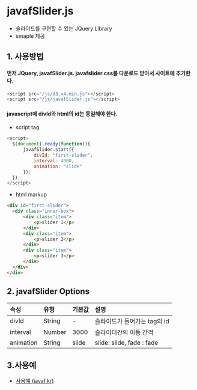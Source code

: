 # javafSlider.js


- 슬라이드를 구현할 수 있는 JQuery Library
- smaple 제공

## 1. 사용방법

#### 먼저 JQuery, javafSlider.js. javafslider.css를 다운로드 받아서 사이트에 추가한다.
```javascript
<script src="/js/d3.v4.min.js"></script> 
<script src="/js/javafSlider.js"></script>
```

#### javascript에 divId와 html의 id는 동일해야 한다.
- script tag
```javascript
<script>
  $(document).ready(function(){
      javafSlider.start({
          divId: "first-slider",
          interval: 4000,
          animation: "slide"
      });
  });
</script>
```

- html markup
```html
<div id="first-slider">
  <div class="inner-box">
      <div class="item">
          <p>slider 1</p>         
      </div>
      <div class="item">
          <p>slider 2</p>
      </div>
      <div class="item">
          <p>slider 3</p>
      </div>            
  </div> 
</div>
  ```
  
## 2. javafSlider Options
  
|속성|유형|기본값|설명|
|:---|:---|:---|:---|
|divId|String|-|슬라이드가 들어가는 tag의 id|
|interval|Number|3000|슬라이더간의 이동 간격|
|animation|String|slide|slide: slide, fade : fade|

## 3.사용예

- [사용예 (javaf.kr)](http://javaf.kr/inc/test/_test_javafslider.php)
  
